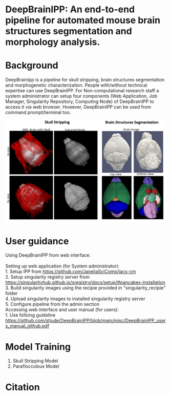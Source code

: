 # DeepBrainIPP: An end-to-end pipeline for automated mouse brain structures segmentation and morphology analysis.

# Background
DeepBrainIpp is a pipeline for skull stripping, brain structures segmentation and morphogenetic characterization. People with/without technical expertise can use DeepBrainIPP. For Non-computational research staff a system administrator can setup four components (Web Application, Job Manager, Singularity Repository, Computing Node) of DeepBrainIPP to access it via web browser. However, DeepBrainIPP can be used from command prompt/terminal too.  


![skull stripping](misc/3.jpg?raw=true "Skull Stripping")

# User guidance
  
  Using DeepBrainIPP from web interface:<br/><br/>
    Setting up web application (for System administrator):<br/>
        1. Setup IPP from https://github.com/JaneliaSciComp/jacs-cm <br/>
        2. Setup singularity registry server from https://singularityhub.github.io/sregistry/docs/setup/#pancakes-installation <br/>
        3. Build singularity images using the recipie provided in "singularity_recipie" folder <br/>
        4. Upload singularity images to installed singularity registry server <br/>
        5. Configure pipeline from the admin section <br/>
  Accessing web interface and user manual (for users): <br/>
        1. Use folloing guideline https://github.com/stjude/DeepBrainIPP/blob/main/misc/DeepBrainIPP_users_manual_github.pdf

# Model Training 
  1. Skull Stripping Model
  2. Paraflocculous Model


# Citation
